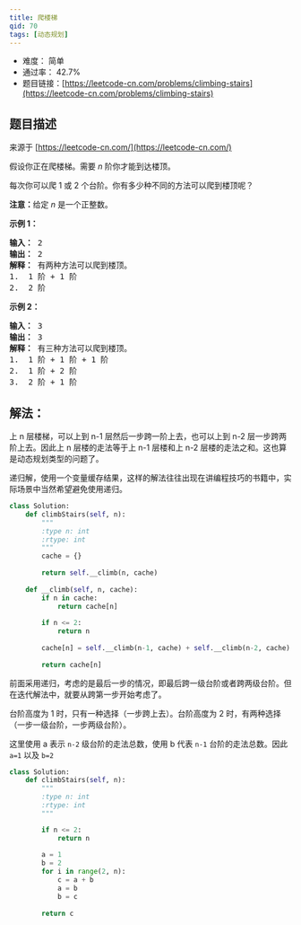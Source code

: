 ```yaml
---
title: 爬楼梯
qid: 70
tags: [动态规划]
---
```



- 难度： 简单
- 通过率： 42.7%
- 题目链接：[https://leetcode-cn.com/problems/climbing-stairs](https://leetcode-cn.com/problems/climbing-stairs)


## 题目描述

来源于 [https://leetcode-cn.com/](https://leetcode-cn.com/)

<p>假设你正在爬楼梯。需要 <em>n</em>&nbsp;阶你才能到达楼顶。</p>

<p>每次你可以爬 1 或 2 个台阶。你有多少种不同的方法可以爬到楼顶呢？</p>

<p><strong>注意：</strong>给定 <em>n</em> 是一个正整数。</p>

<p><strong>示例 1：</strong></p>

<pre><strong>输入：</strong> 2
<strong>输出：</strong> 2
<strong>解释：</strong> 有两种方法可以爬到楼顶。
1.  1 阶 + 1 阶
2.  2 阶</pre>

<p><strong>示例 2：</strong></p>

<pre><strong>输入：</strong> 3
<strong>输出：</strong> 3
<strong>解释：</strong> 有三种方法可以爬到楼顶。
1.  1 阶 + 1 阶 + 1 阶
2.  1 阶 + 2 阶
3.  2 阶 + 1 阶
</pre>


## 解法：

上 n 层楼梯，可以上到 n-1 层然后一步跨一阶上去，也可以上到 n-2 层一步跨两阶上去。因此上 n 层楼的走法等于上 n-1 层楼和上 n-2 层楼的走法之和。这也算是动态规划类型的问题了。

递归解，使用一个变量缓存结果，这样的解法往往出现在讲编程技巧的书籍中，实际场景中当然希望避免使用递归。

```python
class Solution:
    def climbStairs(self, n):
        """
        :type n: int
        :rtype: int
        """
        cache = {}
        
        return self.__climb(n, cache)
    
    def __climb(self, n, cache):
        if n in cache:
            return cache[n]
        
        if n <= 2:
            return n
        
        cache[n] = self.__climb(n-1, cache) + self.__climb(n-2, cache)
        
        return cache[n]
```

前面采用递归，考虑的是最后一步的情况，即最后跨一级台阶或者跨两级台阶。但在迭代解法中，就要从跨第一步开始考虑了。

台阶高度为 1 时，只有一种选择（一步跨上去）。台阶高度为 2 时，有两种选择（一步一级台阶，一步两级台阶）。

这里使用 a 表示 `n-2` 级台阶的走法总数，使用 b 代表 `n-1` 台阶的走法总数。因此 `a=1` 以及 `b=2`

```python
class Solution:
    def climbStairs(self, n):
        """
        :type n: int
        :rtype: int
        """

        if n <= 2:
            return n
        
        a = 1
        b = 2
        for i in range(2, n):
            c = a + b
            a = b
            b = c
            
        return c
```